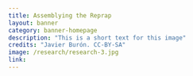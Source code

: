```yaml
---
title: Assemblying the Reprap
layout: banner
category: banner-homepage
description: "This is a short text for this image"
credits: "Javier Burón. CC-BY-SA"
image: /research/research-3.jpg
link: 
---
```

